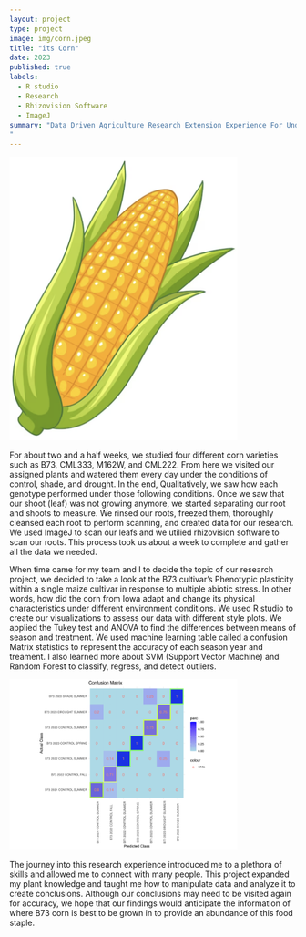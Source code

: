 ```yaml
---
layout: project
type: project
image: img/corn.jpeg
title: "its Corn"
date: 2023
published: true
labels:
  - R studio
  - Research
  - Rhizovision Software
  - ImageJ 
summary: "Data Driven Agriculture Research Extension Experience For Undergraduates. 9 - week program where students learn more about what it takes to become a researcher and develop skills in plant, computer, and data sciences. 
"
---
```


<div class="text-center p-4">
  <img width="400px" src="../img/Screenshot 2024-01-18 at 10.28.00 PM.png" class="img-thumbnail" >
</div>

For about two and a half weeks, we studied four different corn varieties such as B73, CML333, M162W, and CML222. From here we visited our assigned plants and watered them every day under the conditions of control, shade, and drought. In the end, Qualitatively, we saw how each genotype performed under those following conditions. Once we saw that our shoot (leaf) was not growing anymore, we started separating our root and shoots to measure. We rinsed our roots, freezed them, thoroughly cleansed each root to perform scanning, and created data for our research. We used ImageJ to scan our leafs and we utilied rhizovision software to scan our roots. This process took us about a week to complete and gather all the data we needed. 

When time came for my team and I to decide the topic of our research project, we decided to take a look at the B73 cultivar’s Phenotypic plasticity within a single maize cultivar in response to multiple abiotic stress. In other words, how did the corn from Iowa adapt and change its physical characteristics under different environment conditions. We used R studio to create our visualizations to assess our data with different style plots. We applied the Tukey test and ANOVA to find the differences between means of season and treatment. We used machine learning table called a  confusion Matrix statistics to represent the accuracy of each season year and treament. I also learned more about SVM (Support Vector Machine) and Random Forest to classify, regress, and detect outliers.

<div class="text-center p-4">
  <img width="400px" src="../img/2.png" class="img-thumbnail" >
</div>

The journey into this research experience introduced me to a plethora of skills and allowed me to connect with many people. This project expanded my plant knowledge and taught me how to manipulate data and analyze it to create conclusions. Although our conclusions may need to be visited again for accuracy, we hope that our findings would anticipate the information of where B73 corn is best to be grown in to provide an abundance of this food staple.

